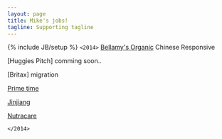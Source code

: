 ```yaml
---
layout: page
title: Mike's jobs!
tagline: Supporting tagline
---
```

{% include JB/setup %}
```<2014>```
[Bellamy's Organic](http://bellamysorganic.com.au/)
Chinese Responsive

[Huggies Pitch]
comming soon..


[Britax] migration

[Prime time](/primeTime)

[Jinjiang](/jinjiang/carve/html/)

[Nutracare](/nutracarelife/build/home-slider-sticky-navbar.html)

```</2014>```